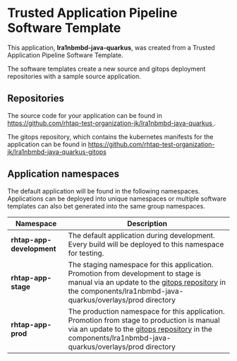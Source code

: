 # Trusted Application Pipeline Software Template

This application, **lra1nbmbd-java-quarkus**, was created from a Trusted Application Pipeline Software Template.

The software templates create a new source and gitops deployment repositories with a sample source application. 

## Repositories

The source code for your application can be found in [https://github.com/rhtap-test-organization-jk/lra1nbmbd-java-quarkus ](https://github.com/rhtap-test-organization-jk/lra1nbmbd-java-quarkus ).
 
The gitops repository, which contains the kubernetes manifests for the application can be found in 
[https://github.com/rhtap-test-organization-jk/lra1nbmbd-java-quarkus-gitops ](https://github.com/rhtap-test-organization-jk/lra1nbmbd-java-quarkus-gitops ) 

## Application namespaces 

The default application will be found in the following namespaces. Applications can be deployed into unique namespaces or multiple software templates can also bet generated into the same group namespaces.  

|  Namespace   |  Description   |  
| -------- | -------- |   
| **rhtap-app-development** | The default application during development. Every build will be deployed to this namespace for testing. | 
| **rhtap-app-stage** | The staging namespace for this application. Promotion from development to stage is manual via an update to the [gitops repository](https://github.com/rhtap-test-organization-jk/lra1nbmbd-java-quarkus-gitops ) in the components/lra1nbmbd-java-quarkus/overlays/prod directory |  
| **rhtap-app-prod** | The production namespace for this application. Promotion from stage to production is manual via an update to the [gitops repository](https://github.com/rhtap-test-organization-jk/lra1nbmbd-java-quarkus-gitops ) in the components/lra1nbmbd-java-quarkus/overlays/prod directory | 